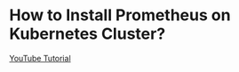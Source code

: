 # How to Install Prometheus on Kubernetes Cluster?

[YouTube Tutorial](https://antonputra.com/how-to-install-prometheus-on-kubernetes-cluster/)
